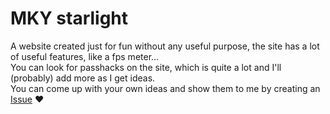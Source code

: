 # MKY starlight
A website created just for fun without any useful purpose, the site has a lot of useful features, like a fps meter...
<br>
You can look for passhacks on the site, which is quite a lot and I'll (probably) add more as I get ideas.
<br>
You can come up with your own ideas and show them to me by creating an [Issue](https://github.com/makarasty/makarasty.github.io/issues) ❤
